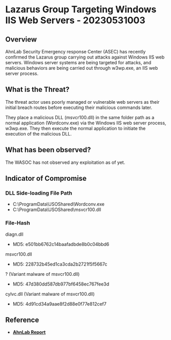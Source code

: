 # Lazarus Group Targeting Windows IIS Web Servers - 20230531003

## **Overview**

AhnLab Security Emergency response Center (ASEC) has recently confirmed the Lazarus group carrying out attacks against Windows IIS web servers. Windows server systems are being targeted for attacks, and malicious behaviors are being carried out through w3wp.exe, an IIS web server process.

## **What is the Threat?**

The threat actor uses poorly managed or vulnerable web servers as their initial breach routes before executing their malicious commands later.

They place a malicious DLL (msvcr100.dll) in the same folder path as a normal application (Wordconv.exe) via the Windows IIS web server process, w3wp.exe. They then execute the normal application to initiate the execution of the malicious DLL.

## **What has been observed?**

The WASOC has not observed any exploitation as of yet.

## **Indicator of Compromise**

### DLL Side-loading File Path

- C:\\ProgramData\\USOShared\\Wordconv.exe
- C:\\ProgramData\\USOShared\\msvcr100.dll

### File-Hash

diagn.dll

- MD5: e501bb6762c14baafadbde8b0c04bbd6

msvcr100.dll

- MD5: 228732b45ed1ca3cda2b2721f5f5667c

? (Variant malware of msvcr100.dll)

- MD5: 47d380dd587db977bf6458ec767fee3d

cylvc.dll (Variant malware of msvcr100.dll)

- MD5: 4d91cd34a9aae8f2d88e0f77e812cef7

## Reference

- [**AhnLab Report**](https://asec.ahnlab.com/en/53132/)
